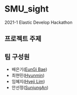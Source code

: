 # SMU_sight
2021-1 Elastic Develop Hackathon

## 프로젝트 주제


## 팀 구성원 
+ 배은기([EunGi Bae](https://github.com/BaeEunGi))
+ 최현민([Hyunmin](https://github.com/hyunmin0317))
+ 임혜지([Hyeji Lim](https://github.com/hyeji1221))
+ 안선정([SunjungAn](https://github.com/sunjungAn))
